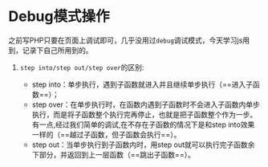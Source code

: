 # Debug模式操作

之前写PHP只要在页面上调试即可，几乎没用过`debug`调试模式，今天学习js用到，记录下自己所用到的。

1. `step into/step out/step over`的区别:

   * step into：单步执行，遇到子函数就进入并且继续单步执行（==进入子函数==）；
   * step over：在单步执行时，在函数内遇到子函数时不会进入子函数内单步执行，而是将子函数整个执行完再停止，也就是把子函数整个作为一步。有一点,经过我们简单的调试,在不存在子函数的情况下是和step into效果一样的（==越过子函数，但子函数会执行==）。
   * step out：当单步执行到子函数内时，用step out就可以执行完子函数余下部分，并返回到上一层函数（==跳出子函数==）。

   ​

